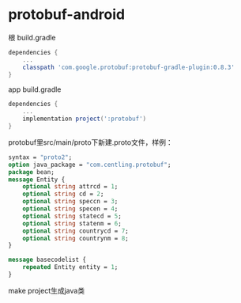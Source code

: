 # protobuf-android
根 build.gradle

```groovy
dependencies {
    ...
    classpath 'com.google.protobuf:protobuf-gradle-plugin:0.8.3'
}
```

app build.gradle

```groovy
dependencies {
    ...
    implementation project(':protobuf')
}
```

protobuf里src/main/proto下新建.proto文件，样例：

```protobuf
syntax = "proto2";
option java_package = "com.centling.protobuf";
package bean;
message Entity {
    optional string attrcd = 1;
    optional string cd = 2;
    optional string speccn = 3;
    optional string specen = 4;
    optional string statecd = 5;
    optional string statenm = 6;
    optional string countrycd = 7;
    optional string countrynm = 8;
}

message basecodelist {
    repeated Entity entity = 1;
}
```

make project生成java类